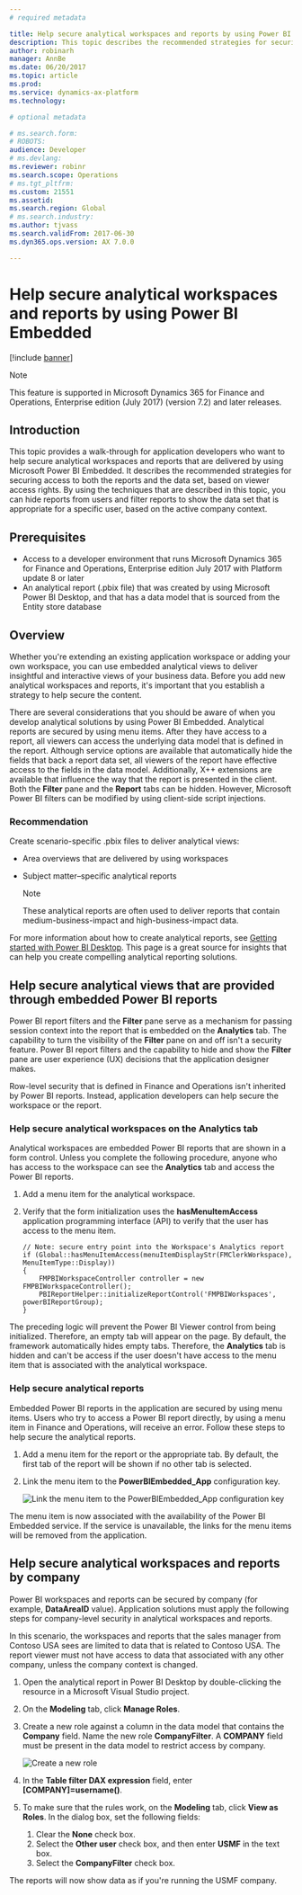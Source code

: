```yaml
---
# required metadata

title: Help secure analytical workspaces and reports by using Power BI Embedded
description: This topic describes the recommended strategies for securing access to both the reports that are delivered by using Power BI Embedded and the data set, based on viewer access rights.
author: robinarh
manager: AnnBe
ms.date: 06/20/2017
ms.topic: article
ms.prod: 
ms.service: dynamics-ax-platform
ms.technology: 

# optional metadata

# ms.search.form: 
# ROBOTS: 
audience: Developer
# ms.devlang: 
ms.reviewer: robinr
ms.search.scope: Operations
# ms.tgt_pltfrm: 
ms.custom: 21551
ms.assetid: 
ms.search.region: Global
# ms.search.industry: 
ms.author: tjvass
ms.search.validFrom: 2017-06-30
ms.dyn365.ops.version: AX 7.0.0

---
```


# Help secure analytical workspaces and reports by using Power BI Embedded

[!include [banner](../includes/banner.md)]

> [!NOTE]
> This feature is supported in Microsoft Dynamics 365 for Finance and Operations, Enterprise edition (July 2017) (version 7.2) and later releases.

## Introduction
This topic provides a walk-through for application developers who want to help secure analytical workspaces and reports that are delivered by using Microsoft Power BI Embedded. It describes the recommended strategies for securing access to both the reports and the data set, based on viewer access rights. By using the techniques that are described in this topic, you can hide reports from users and filter reports to show the data set that is appropriate for a specific user, based on the active company context.

## Prerequisites
+ Access to a developer environment that runs Microsoft Dynamics 365 for Finance and Operations, Enterprise edition July 2017 with Platform update 8 or later
+ An analytical report (.pbix file) that was created by using Microsoft Power BI Desktop, and that has a data model that is sourced from the Entity store database

## Overview
Whether you're extending an existing application workspace or adding your own workspace, you can use embedded analytical views to deliver insightful and interactive views of your business data. Before you add new analytical workspaces and reports, it's important that you establish a strategy to help secure the content.

There are several considerations that you should be aware of when you develop analytical solutions by using Power BI Embedded. Analytical reports are secured by using menu items. After they have access to a report, all viewers can access the underlying data model that is defined in the report. Although service options are available that automatically hide the fields that back a report data set, all viewers of the report have effective access to the fields in the data model. Additionally, X++ extensions are available that influence the way that the report is presented in the client. Both the **Filter** pane and the **Report** tabs can be hidden. However, Microsoft Power BI filters can be modified by using client-side script injections.

### Recommendation
Create scenario-specific .pbix files to deliver analytical views:

+ Area overviews that are delivered by using workspaces
+ Subject matter–specific analytical reports

    > [!NOTE]
    > These analytical reports are often used to deliver reports that contain medium-business-impact and high-business-impact data.

For more information about how to create analytical reports, see [Getting started with Power BI Desktop](https://powerbi.microsoft.com/en-us/documentation/powerbi-desktop-getting-started/). This page is a great source for insights that can help you create compelling analytical reporting solutions.

## Help secure analytical views that are provided through embedded Power BI reports
Power BI report filters and the **Filter** pane serve as a mechanism for passing session context into the report that is embedded on the **Analytics** tab. The capability to turn the visibility of the **Filter** pane on and off isn't a security feature. Power BI report filters and the capability to hide and show the **Filter** pane are user experience (UX) decisions that the application designer makes.

Row-level security that is defined in Finance and Operations isn't inherited by Power BI reports. Instead, application developers can help secure the workspace or the report.

### Help secure analytical workspaces on the Analytics tab
Analytical workspaces are embedded Power BI reports that are shown in a form control. Unless you complete the following procedure, anyone who has access to the workspace can see the **Analytics** tab and access the Power BI reports.

1. Add a menu item for the analytical workspace.
2. Verify that the form initialization uses the **hasMenuItemAccess** application programming interface (API) to verify that the user has access to the menu item.

    ```
    // Note: secure entry point into the Workspace's Analytics report
    if (Global::hasMenuItemAccess(menuItemDisplayStr(FMClerkWorkspace), MenuItemType::Display))
    {
        FMPBIWorkspaceController controller = new FMPBIWorkspaceController();
        PBIReportHelper::initializeReportControl('FMPBIWorkspaces', powerBIReportGroup);
    }
    ```

The preceding logic will prevent the Power BI Viewer control from being initialized. Therefore, an empty tab will appear on the page. By default, the framework automatically hides empty tabs. Therefore, the **Analytics** tab is hidden and can't be access if the user doesn't have access to the menu item that is associated with the analytical workspace.

### Help secure analytical reports
Embedded Power BI reports in the application are secured by using menu items. Users who try to access a Power BI report directly, by using a menu item in Finance and Operations, will receive an error. Follow these steps to help secure the analytical reports.

1. Add a menu item for the report or the appropriate tab. By default, the first tab of the report will be shown if no other tab is selected.
2. Link the menu item to the **PowerBIEmbedded\_App** configuration key.

    ![Link the menu item to the PowerBIEmbedded_App configuration key](media/secure-workspace-key.png)

The menu item is now associated with the availability of the Power BI Embedded service. If the service is unavailable, the links for the menu items will be removed from the application.

## Help secure analytical workspaces and reports by company
Power BI workspaces and reports can be secured by company (for example, **DataAreaID** value). Application solutions must apply the following steps for company-level security in analytical workspaces and reports.

In this scenario, the workspaces and reports that the sales manager from Contoso USA sees are limited to data that is related to Contoso USA. The report viewer must not have access to data that associated with any other company, unless the company context is changed.

1. Open the analytical report in Power BI Desktop by double-clicking the resource in a Microsoft Visual Studio project.
2. On the **Modeling** tab, click **Manage Roles**.
3. Create a new role against a column in the data model that contains the **Company** field. Name the new role **CompanyFilter**. A **COMPANY** field must be present in the data model to restrict access by company.

    ![Create a new role](media/secure-workspace-filter.png)

4. In the **Table filter DAX expression** field, enter **\[COMPANY\]=username()**.
5. To make sure that the rules work, on the **Modeling** tab, click **View as Roles**. In the dialog box, set the following fields:

    1. Clear the **None** check box.
    2. Select the **Other user** check box, and then enter **USMF** in the text box.
    3. Select the **CompanyFilter** check box.

The reports will now show data as if you're running the USMF company.
